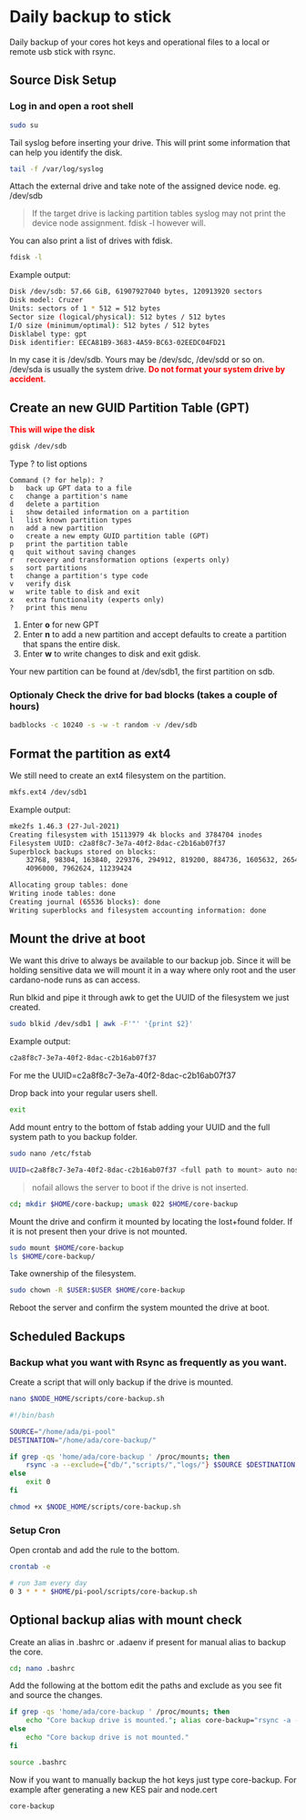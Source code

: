 # Daily backup to stick

Daily backup of your cores hot keys and operational files to a local or remote usb stick with rsync.

## Source Disk Setup

### Log in and open a root shell

```bash
sudo su
```

Tail syslog before inserting your drive. This will print some information that can help you identify the disk.

```bash
tail -f /var/log/syslog
```

Attach the external drive and take note of the assigned device node. eg. /dev/sdb

> If the target drive is lacking partition tables syslog may not print the device node assignment. fdisk -l however will.

You can also print a list of drives with fdisk.

```bash
fdisk -l
```

Example output:

```bash
Disk /dev/sdb: 57.66 GiB, 61907927040 bytes, 120913920 sectors
Disk model: Cruzer
Units: sectors of 1 * 512 = 512 bytes
Sector size (logical/physical): 512 bytes / 512 bytes
I/O size (minimum/optimal): 512 bytes / 512 bytes
Disklabel type: gpt
Disk identifier: EECA81B9-3683-4A59-BC63-02EEDC04FD21
```

In my case it is /dev/sdb. Yours may be /dev/sdc, /dev/sdd or so on. /dev/sda is usually the system drive.
**<span style="color:red">Do not format your system drive by accident</span>**.

## Create an new GUID Partition Table (GPT)

**<span style="color:red">This will wipe the disk</span>**

```bash
gdisk /dev/sdb
```

Type ? to list options

```
Command (? for help): ?
b	back up GPT data to a file
c	change a partition's name
d	delete a partition
i	show detailed information on a partition
l	list known partition types
n	add a new partition
o	create a new empty GUID partition table (GPT)
p	print the partition table
q	quit without saving changes
r	recovery and transformation options (experts only)
s	sort partitions
t	change a partition's type code
v	verify disk
w	write table to disk and exit
x	extra functionality (experts only)
?	print this menu
```

1. Enter **o** for new GPT
2. Enter **n** to add a new partition and accept defaults to create a partition that spans the entire disk.
3. Enter **w** to write changes to disk and exit gdisk.

Your new partition can be found at /dev/sdb1, the first partition on sdb.

### Optionaly Check the drive for bad blocks (takes a couple of hours)

```bash
badblocks -c 10240 -s -w -t random -v /dev/sdb
```

## Format the partition as ext4

We still need to create an ext4 filesystem on the partition.

```bash
mkfs.ext4 /dev/sdb1
```

Example output:

```bash
mke2fs 1.46.3 (27-Jul-2021)
Creating filesystem with 15113979 4k blocks and 3784704 inodes
Filesystem UUID: c2a8f8c7-3e7a-40f2-8dac-c2b16ab07f37
Superblock backups stored on blocks:
	32768, 98304, 163840, 229376, 294912, 819200, 884736, 1605632, 2654208,
	4096000, 7962624, 11239424

Allocating group tables: done
Writing inode tables: done
Creating journal (65536 blocks): done
Writing superblocks and filesystem accounting information: done
```

## Mount the drive at boot

We want this drive to always be available to our backup job. Since it will be holding sensitive data we will mount it in a way where only root and the user cardano-node runs as can access.

Run blkid and pipe it through awk to get the UUID of the filesystem we just created.

```bash
sudo blkid /dev/sdb1 | awk -F'"' '{print $2}'
```

Example output:

```bash
c2a8f8c7-3e7a-40f2-8dac-c2b16ab07f37
```

For me the UUID=c2a8f8c7-3e7a-40f2-8dac-c2b16ab07f37

Drop back into your regular users shell.

```bash
exit
```

Add mount entry to the bottom of fstab adding your UUID and the full system path to you backup folder.

```bash
sudo nano /etc/fstab
```

```bash
UUID=c2a8f8c7-3e7a-40f2-8dac-c2b16ab07f37 <full path to mount> auto nosuid,nodev,nofail 0 1
```

> nofail allows the server to boot if the drive is not inserted.

```bash
cd; mkdir $HOME/core-backup; umask 022 $HOME/core-backup
```

Mount the drive and confirm it mounted by locating the lost+found folder. If it is not present then your drive is not mounted.

```bash
sudo mount $HOME/core-backup
ls $HOME/core-backup/
```

Take ownership of the filesystem.

```bash
sudo chown -R $USER:$USER $HOME/core-backup
```

Reboot the server and confirm the system mounted the drive at boot.

## Scheduled Backups

### Backup what you want with Rsync as frequently as you want.

Create a script that will only backup if the drive is mounted.

```bash
nano $NODE_HOME/scripts/core-backup.sh
```

```bash
#!/bin/bash

SOURCE="/home/ada/pi-pool"
DESTINATION="/home/ada/core-backup/"

if grep -qs 'home/ada/core-backup ' /proc/mounts; then
    rsync -a --exclude={"db/","scripts/","logs/"} $SOURCE $DESTINATION
else
    exit 0
fi
```

```bash
chmod +x $NODE_HOME/scripts/core-backup.sh
```

### Setup Cron

Open crontab and add the rule to the bottom.

```bash
crontab -e
```

```bash
# run 3am every day
0 3 * * * $HOME/pi-pool/scripts/core-backup.sh
```

## Optional backup alias with mount check

Create an alias in .bashrc or .adaenv if present for manual alias to backup the core.

```bash
cd; nano .bashrc
```

Add the following at the bottom edit the paths and exclude as you see fit and source the changes.

```bash
if grep -qs 'home/ada/core-backup ' /proc/mounts; then
    echo "Core backup drive is mounted."; alias core-backup="rsync -a --exclude={"db/","scripts/","logs/"} $NODE_HOME $HOME/core-backup/"
else
    echo "Core backup drive is not mounted."
fi

```

```bash
source .bashrc
```
Now if you want to manually backup the hot keys just type core-backup. For example after generating a new KES pair and node.cert

```bash
core-backup
```